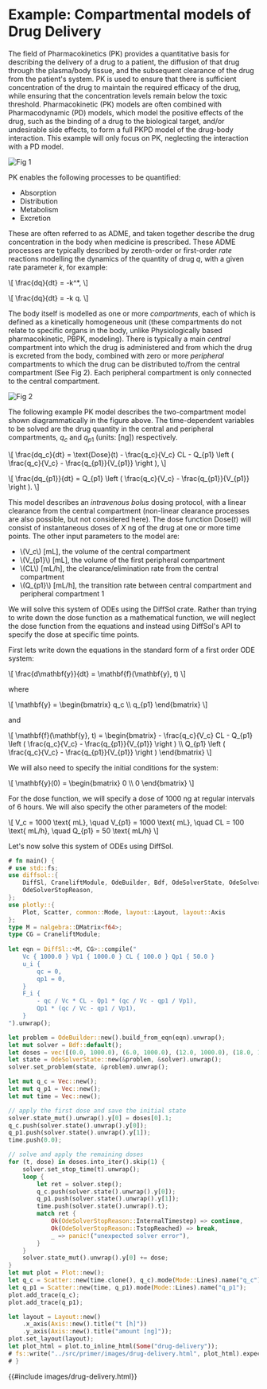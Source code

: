 # Example: Compartmental models of Drug Delivery

The field of Pharmacokinetics (PK) provides a quantitative basis for describing the delivery of a drug to a patient, the diffusion of that drug through the plasma/body tissue, and the subsequent clearance of the drug from the patient's system. PK is used to ensure that there is sufficient concentration of the drug to maintain the required efficacy of the drug, while ensuring that the concentration levels remain below the toxic threshold. Pharmacokinetic (PK) models are often combined with Pharmacodynamic (PD) models, which model the positive effects of the drug, such as the  binding of a drug to the biological target, and/or undesirable side effects, to form a full PKPD model of the drug-body interaction. This example will only focus on PK, neglecting the interaction with a PD model.

![Fig 1](https://sabs-r3.github.io/software-engineering-projects/fig/pk1.jpg)

PK enables the following processes to be quantified:

- Absorption
- Distribution
- Metabolism
- Excretion

These are often referred to as ADME, and taken together describe the drug concentration in the body when medicine is prescribed. These ADME processes are typically described by zeroth-order or first-order *rate* reactions modelling the dynamics of the quantity of drug $q$, with a given rate parameter $k$, for example:

\\[
\frac{dq}{dt} = -k^*,
\\]

\\[
\frac{dq}{dt} = -k q.
\\]

The body itself is modelled as one or more *compartments*, each of which is defined as a kinetically homogeneous unit (these compartments do not relate to specific organs in the body, unlike Physiologically based pharmacokinetic, PBPK, modeling). There is typically a main *central* compartment into which the drug is administered and from which the drug is excreted from the body, combined with zero or more *peripheral* compartments to which the drug can be distributed to/from the central compartment (See Fig 2). Each 
peripheral compartment is only connected to the central compartment.

![Fig 2](https://sabs-r3.github.io/software-engineering-projects/fig/pk2.svg)

The following example PK model describes the two-compartment model shown diagrammatically in the figure above. The time-dependent variables to be solved are the drug quantity in the central and peripheral compartments, $q_c$ and $q_{p1}$ (units: [ng]) respectively.

\\[
\frac{dq_c}{dt} = \text{Dose}(t) - \frac{q_c}{V_c} CL - Q_{p1} \left ( \frac{q_c}{V_c} - \frac{q_{p1}}{V_{p1}} \right ),
\\]

\\[
\frac{dq_{p1}}{dt} =  Q_{p1} \left ( \frac{q_c}{V_c} - \frac{q_{p1}}{V_{p1}} \right ).
\\]

This model describes an *intravenous bolus* dosing protocol, with a linear clearance from the central compartment (non-linear clearance processes are also possible, but not considered here). The dose function $\text{Dose}(t)$ will consist of instantaneous doses of $X$ ng of the drug at one or more time points. The other input parameters to the model are:
- \\(V_c\\) [mL], the volume of the central compartment
- \\(V_{p1}\\) [mL], the volume of the first peripheral compartment
- \\(CL\\) [mL/h], the clearance/elimination rate from the central compartment
- \\(Q_{p1}\\) [mL/h], the transition rate between central compartment and peripheral compartment 1

We will solve this system of ODEs using the DiffSol crate. Rather than trying to write down the dose function as a mathematical function, we will neglect the dose function from the equations and instead using DiffSol's API to specify the dose at specific time points. 

First lets write down the equations in the standard form of a first order ODE system:

\\[
\frac{d\mathbf{y}}{dt} = \mathbf{f}(\mathbf{y}, t)
\\]

where

\\[
\mathbf{y} = \begin{bmatrix} q_c \\\\ q_{p1} \end{bmatrix}
\\]

and

\\[
\mathbf{f}(\mathbf{y}, t) = \begin{bmatrix} - \frac{q_c}{V_c} CL - Q_{p1} \left ( \frac{q_c}{V_c} - \frac{q_{p1}}{V_{p1}} \right ) \\\\ Q_{p1} \left ( \frac{q_c}{V_c} - \frac{q_{p1}}{V_{p1}} \right ) \end{bmatrix}
\\]

We will also need to specify the initial conditions for the system:

\\[
\mathbf{y}(0) = \begin{bmatrix} 0 \\\\ 0 \end{bmatrix}
\\]

For the dose function, we will specify a dose of 1000 ng at regular intervals of 6 hours. We will also specify the other parameters of the model:

\\[
V_c = 1000 \text{ mL}, \quad V_{p1} = 1000 \text{ mL}, \quad CL = 100 \text{ mL/h}, \quad Q_{p1} = 50 \text{ mL/h}
\\]

Let's now solve this system of ODEs using DiffSol. 

```rust
# fn main() {
# use std::fs;
use diffsol::{
    DiffSl, CraneliftModule, OdeBuilder, Bdf, OdeSolverState, OdeSolverMethod,
    OdeSolverStopReason,
};
use plotly::{
    Plot, Scatter, common::Mode, layout::Layout, layout::Axis
};
type M = nalgebra::DMatrix<f64>;
type CG = CraneliftModule;
        
let eqn = DiffSl::<M, CG>::compile("
    Vc { 1000.0 } Vp1 { 1000.0 } CL { 100.0 } Qp1 { 50.0 }
    u_i {
        qc = 0,
        qp1 = 0,
    }
    F_i {
        - qc / Vc * CL - Qp1 * (qc / Vc - qp1 / Vp1),
        Qp1 * (qc / Vc - qp1 / Vp1),
    }
").unwrap();

let problem = OdeBuilder::new().build_from_eqn(eqn).unwrap();
let mut solver = Bdf::default();
let doses = vec![(0.0, 1000.0), (6.0, 1000.0), (12.0, 1000.0), (18.0, 1000.0)];
let state = OdeSolverState::new(&problem, &solver).unwrap();
solver.set_problem(state, &problem).unwrap();

let mut q_c = Vec::new();
let mut q_p1 = Vec::new();
let mut time = Vec::new();

// apply the first dose and save the initial state
solver.state_mut().unwrap().y[0] = doses[0].1;
q_c.push(solver.state().unwrap().y[0]);
q_p1.push(solver.state().unwrap().y[1]);
time.push(0.0);

// solve and apply the remaining doses
for (t, dose) in doses.into_iter().skip(1) {
    solver.set_stop_time(t).unwrap();
    loop {
        let ret = solver.step();
        q_c.push(solver.state().unwrap().y[0]);
        q_p1.push(solver.state().unwrap().y[1]);
        time.push(solver.state().unwrap().t);
        match ret {
            Ok(OdeSolverStopReason::InternalTimestep) => continue,
            Ok(OdeSolverStopReason::TstopReached) => break,
            _ => panic!("unexpected solver error"),
        }
    }
    solver.state_mut().unwrap().y[0] += dose;
}
let mut plot = Plot::new();
let q_c = Scatter::new(time.clone(), q_c).mode(Mode::Lines).name("q_c");
let q_p1 = Scatter::new(time, q_p1).mode(Mode::Lines).name("q_p1");
plot.add_trace(q_c);
plot.add_trace(q_p1);

let layout = Layout::new()
    .x_axis(Axis::new().title("t [h]"))
    .y_axis(Axis::new().title("amount [ng]"));
plot.set_layout(layout);
let plot_html = plot.to_inline_html(Some("drug-delivery"));
# fs::write("../src/primer/images/drug-delivery.html", plot_html).expect("Unable to write file");
# }
```
{{#include images/drug-delivery.html}}



